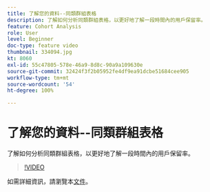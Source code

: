 ```yaml
---
title: 了解您的資料--同類群組表格
description: 了解如何分析同類群組表格，以更好地了解一段時間內的用戶保留率。
feature: Cohort Analysis
role: User
level: Beginner
doc-type: feature video
thumbnail: 334094.jpg
kt: 8060
exl-id: 55c47805-578e-46a9-8d8c-90a9a109630e
source-git-commit: 32424f3f2b05952fe4df9ea91dcbe51684cee905
workflow-type: tm+mt
source-wordcount: '54'
ht-degree: 100%

---
```


# 了解您的資料--同類群組表格

了解如何分析同類群組表格，以更好地了解一段時間內的用戶保留率。

>[!VIDEO](https://video.tv.adobe.com/v/334094/?quality=12&learn=on)

如需詳細資訊，請瀏覽本[文件](https://experienceleague.adobe.com/docs/analytics/analyze/analysis-workspace/visualizations/cohort-table/cohort-analysis.html?lang=zh-Hant)。
